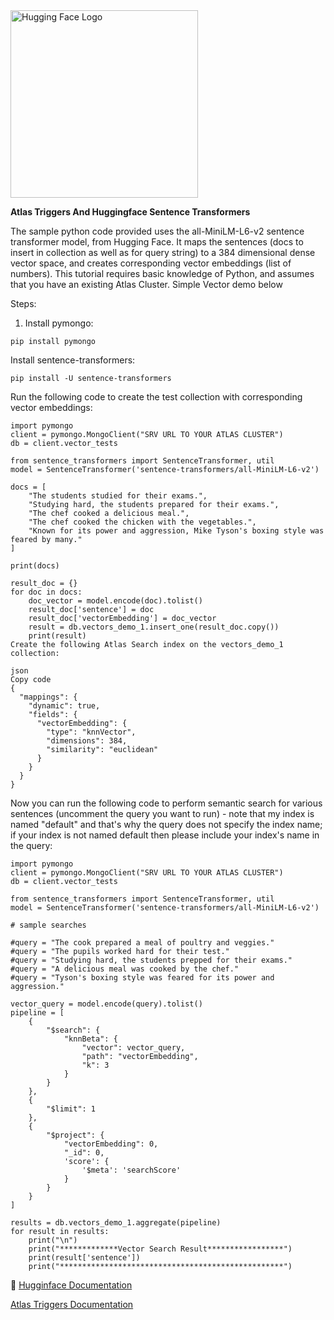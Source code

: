 <img src="https://huggingface.co/datasets/huggingface/brand-assets/resolve/main/hf-logo-with-title.png" alt="Hugging Face Logo" width="300">


**Atlas Triggers And Huggingface Sentence Transformers**

The sample python code provided uses the all-MiniLM-L6-v2 sentence transformer model, from Hugging Face. It maps the sentences (docs to insert in collection as well as for query string) to a 384 dimensional dense vector space, and creates corresponding vector embeddings (list of numbers). This tutorial requires basic knowledge of Python, and assumes that you have an existing Atlas Cluster. Simple Vector demo below

Steps:

1. Install pymongo:

```
pip install pymongo
```
Install sentence-transformers:

```
pip install -U sentence-transformers
```
Run the following code to create the test collection with corresponding vector embeddings:

```
import pymongo
client = pymongo.MongoClient("SRV URL TO YOUR ATLAS CLUSTER")
db = client.vector_tests

from sentence_transformers import SentenceTransformer, util
model = SentenceTransformer('sentence-transformers/all-MiniLM-L6-v2')

docs = [
    "The students studied for their exams.",
    "Studying hard, the students prepared for their exams.",
    "The chef cooked a delicious meal.",
    "The chef cooked the chicken with the vegetables.",
    "Known for its power and aggression, Mike Tyson's boxing style was feared by many."
]

print(docs)

result_doc = {}
for doc in docs:
    doc_vector = model.encode(doc).tolist()
    result_doc['sentence'] = doc
    result_doc['vectorEmbedding'] = doc_vector
    result = db.vectors_demo_1.insert_one(result_doc.copy())
    print(result)
Create the following Atlas Search index on the vectors_demo_1 collection:

json
Copy code
{
  "mappings": {
    "dynamic": true,
    "fields": {
      "vectorEmbedding": {
        "type": "knnVector",
        "dimensions": 384,
        "similarity": "euclidean"
      }
    }
  }
}
```
Now you can run the following code to perform semantic search for various sentences (uncomment the query you want to run) - note that my index is named "default" and that's why the query does not specify the index name; if your index is not named default then please include your index's name in the query:

```
import pymongo
client = pymongo.MongoClient("SRV URL TO YOUR ATLAS CLUSTER")
db = client.vector_tests

from sentence_transformers import SentenceTransformer, util
model = SentenceTransformer('sentence-transformers/all-MiniLM-L6-v2')

# sample searches

#query = "The cook prepared a meal of poultry and veggies."
#query = "The pupils worked hard for their test."
#query = "Studying hard, the students prepped for their exams."
#query = "A delicious meal was cooked by the chef."
#query = "Tyson's boxing style was feared for its power and aggression."

vector_query = model.encode(query).tolist()
pipeline = [
    {
        "$search": {
            "knnBeta": {
                "vector": vector_query,
                "path": "vectorEmbedding",
                "k": 3
            }
        }
    },
    {
        "$limit": 1
    },
    {
        "$project": {
            "vectorEmbedding": 0,
            "_id": 0,
            'score': {
                '$meta': 'searchScore'
            }
        }
    }
]

results = db.vectors_demo_1.aggregate(pipeline)
for result in results:
    print("\n")
    print("*************Vector Search Result*****************")
    print(result['sentence'])
    print("**************************************************")
```
🤗 [Hugginface Documentation](https://huggingface.co/docs)

[Atlas Triggers Documentation](https://www.mongodb.com/docs/atlas/app-services/triggers/)
